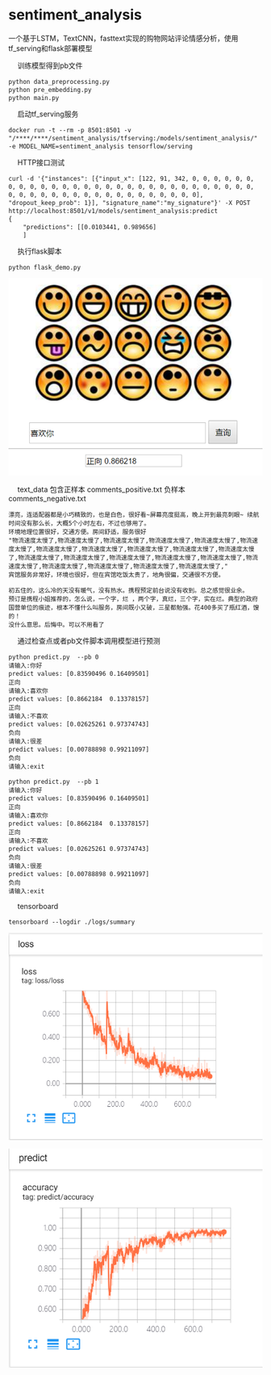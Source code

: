 # sentiment_analysis
一个基于LSTM，TextCNN，fasttext实现的购物网站评论情感分析，使用tf_serving和flask部署模型

&emsp; 训练模型得到pb文件
```
python data_preprocessing.py
python pre_embedding.py
python main.py
```

&emsp; 启动tf_serving服务
```
docker run -t --rm -p 8501:8501 -v "/****/****/sentiment_analysis/tfserving:/models/sentiment_analysis/" -e MODEL_NAME=sentiment_analysis tensorflow/serving
```

&emsp; HTTP接口测试
```
curl -d '{"instances": [{"input_x": [122, 91, 342, 0, 0, 0, 0, 0, 0, 0, 0, 0, 0, 0, 0, 0, 0, 0, 0, 0, 0, 0, 0, 0, 0, 0, 0, 0, 0, 0, 0, 0, 0, 0, 0, 0, 0, 0, 0, 0, 0, 0, 0, 0, 0, 0, 0, 0, 0, 0], "dropout_keep_prob": 1}], "signature_name":"my_signature"}' -X POST http://localhost:8501/v1/models/sentiment_analysis:predict
{
    "predictions": [[0.0103441, 0.989656]
    ]
```

&emsp; 执行flask脚本
```
python flask_demo.py
```

![](/img/web.png)

&emsp; text_data 包含正样本 comments_positive.txt 负样本 comments_negative.txt
```
漂亮，连适配器都是小巧精致的，也是白色，很好看~屏幕亮度挺高，晚上开到最亮刺眼~ 续航时间没有那么长，大概5个小时左右，不过也够用了。
环境地理位置很好，交通方便。房间舒适，服务很好
"物流速度太慢了,物流速度太慢了,物流速度太慢了,物流速度太慢了,物流速度太慢了,物流速度太慢了,物流速度太慢了,物流速度太慢了,物流速度太慢了,物流速度太慢了,物流速度太慢了,物流速度太慢了,物流速度太慢了,物流速度太慢了,物流速度太慢了,物流速度太慢了,物流速度太慢了,物流速度太慢了,物流速度太慢了,物流速度太慢了,物流速度太慢了,"
宾馆服务非常好，环境也很好，但在宾馆吃饭太贵了，地角很偏，交通很不方便。
```
```
初五住的，这么冷的天没有暖气，没有热水。携程预定前台说没有收到。总之感觉很业余。
预订是携程小姐推荐的，怎么说，一个字，烂 ，两个字，真烂，三个字，实在烂。典型的政府国营单位的痕迹，根本不懂什么叫服务，房间既小又破，三星都勉强。花400多买了瓶红酒，馊的！
没什么意思。后悔中。可以不用看了
```

&emsp; 通过检查点或者pb文件脚本调用模型进行预测
```
python predict.py  --pb 0
请输入:你好
predict values: [0.83590496 0.16409501]
正向
请输入:喜欢你
predict values: [0.8662184  0.13378157]
正向
请输入:不喜欢
predict values: [0.02625261 0.97374743]
负向
请输入:很差
predict values: [0.00788898 0.99211097]
负向
请输入:exit
```
```
python predict.py  --pb 1
请输入:你好
predict values: [0.83590496 0.16409501]
正向
请输入:喜欢你
predict values: [0.8662184  0.13378157]
正向
请输入:不喜欢
predict values: [0.02625261 0.97374743]
负向
请输入:很差
predict values: [0.00788898 0.99211097]
负向
请输入:exit
```

&emsp; tensorboard
```
tensorboard --logdir ./logs/summary
```

![](/img/loss.png)

![](/img/acc.png)
